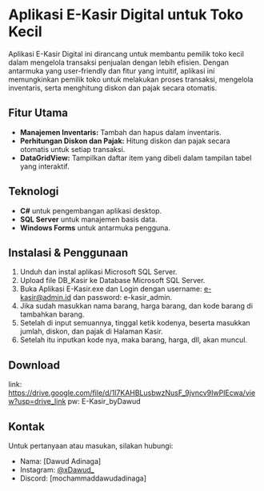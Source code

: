 # Aplikasi E-Kasir Digital untuk Toko Kecil

Aplikasi E-Kasir Digital ini dirancang untuk membantu pemilik toko kecil dalam mengelola transaksi penjualan dengan lebih efisien. Dengan antarmuka yang user-friendly dan fitur yang intuitif, aplikasi ini memungkinkan pemilik toko untuk melakukan proses transaksi, mengelola inventaris, serta menghitung diskon dan pajak secara otomatis.

## Fitur Utama

- **Manajemen Inventaris:** Tambah dan hapus dalam inventaris.
- **Perhitungan Diskon dan Pajak:** Hitung diskon dan pajak secara otomatis untuk setiap transaksi.
- **DataGridView:** Tampilkan daftar item yang dibeli dalam tampilan tabel yang interaktif.

## Teknologi

- **C#** untuk pengembangan aplikasi desktop.
- **SQL Server** untuk manajemen basis data.
- **Windows Forms** untuk antarmuka pengguna.

## Instalasi & Penggunaan

1. Unduh dan instal aplikasi Microsoft SQL Server.
2. Upload file DB_Kasir ke Database Microsoft SQL Server.
3. Buka Aplikasi E-Kasir.exe dan Login dengan username: e-kasir@admin.id dan password: e-kasir_admin.
4. Jika sudah masukkan nama barang, harga barang, dan kode barang di tambahkan barang.
5. Setelah di input semuannya, tinggal ketik kodenya, beserta masukkan jumlah, diskon, dan pajak di Halaman Kasir.
6. Setelah itu inputkan kode nya, maka barang, harga, dll, akan muncul.

## Download 
link: https://drive.google.com/file/d/1l7KAHBLusbwzNusF_9jvncv9IwPIEcwa/view?usp=drive_link
pw: E-Kasir_byDawud

## Kontak

Untuk pertanyaan atau masukan, silakan hubungi:

- Nama: [Dawud Adinaga]
- Instagram: [@xDawud_](https://www.instagram.com/dawud_adinaga/?next=%2F)
- Discord: [mochammaddawudadinaga]
